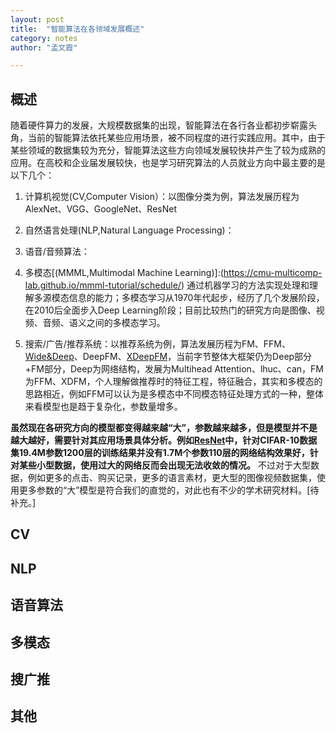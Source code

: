 ```yaml
---
layout: post
title:  "智能算法在各领域发展概述"      
category: notes
author: "孟文霞"

---
```


## 概述

随着硬件算力的发展，大规模数据集的出现，智能算法在各行各业都初步崭露头角，当前的智能算法依托某些应用场景，被不同程度的进行实践应用。其中，由于某些领域的数据集较为充分，智能算法这些方向领域发展较快并产生了较为成熟的应用。在高校和企业届发展较快，也是学习研究算法的人员就业方向中最主要的是以下几个：

1. 计算机视觉(CV,Computer Vision）：以图像分类为例，算法发展历程为AlexNet、VGG、GoogleNet、ResNet

2. 自然语言处理(NLP,Natural Language Processing)：

3. 语音/音频算法：

4. 多模态[(MMML,Multimodal Machine Learning)]:(https://cmu-multicomp-lab.github.io/mmml-tutorial/schedule/) 通过机器学习的方法实现处理和理解多源模态信息的能力；多模态学习从1970年代起步，经历了几个发展阶段，在2010后全面步入Deep Learning阶段；目前比较热门的研究方向是图像、视频、音频、语义之间的多模态学习。

5. 搜索/广告/推荐系统：以推荐系统为例，算法发展历程为FM、FFM、[Wide&Deep](https://arxiv.org/pdf/1606.07792.pdf)、DeepFM、[XDeepFM](https://arxiv.org/pdf/1803.05170.pdf)，当前字节整体大框架仍为Deep部分+FM部分，Deep为网络结构，发展为Multihead Attention、lhuc、can，FM为FFM、XDFM，个人理解做推荐时的特征工程，特征融合，其实和多模态的思路相近，例如FFM可以认为是多模态中不同模态特征处理方式的一种，整体来看模型也是趋于复杂化，参数量增多。


**虽然现在各研究方向的模型都变得越来越“大”，参数越来越多，但是模型并不是越大越好，需要针对其应用场景具体分析。例如[ResNet](https://arxiv.org/pdf/1512.03385.pdf)中，针对CIFAR-10数据集19.4M参数1200层的训练结果并没有1.7M个参数110层的网络结构效果好，针对某些小型数据，使用过大的网络反而会出现无法收敛的情况。**  不过对于大型数据，例如更多的点击、购买记录，更多的语言素材，更大型的图像视频数据集，使用更多参数的“大”模型是符合我们的直觉的，对此也有不少的学术研究材料。[待补充。]



## CV

## NLP

## 语音算法

## 多模态

## 搜广推

## 其他

